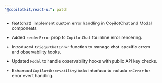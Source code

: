 ```yaml
---
"@copilotkit/react-ui": patch
---
```


- feat(chat): implement custom error handling in CopilotChat and Modal components

- Added `renderError` prop to `CopilotChat` for inline error rendering.
- Introduced `triggerChatError` function to manage chat-specific errors and observability hooks.
- Updated `Modal` to handle observability hooks with public API key checks.
- Enhanced `CopilotObservabilityHooks` interface to include `onError` for error event handling.
